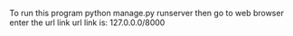 To run this program 
python manage.py runserver
then go to web browser enter the url link 
url link is: 127.0.0.0/8000
